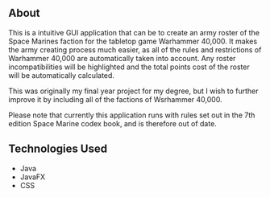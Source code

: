 ## About

This is a intuitive GUI application that can be to create an army roster of the Space Marines faction for the tabletop 
game Warhammer 40,000. It makes the army creating process much easier, as all of the rules and restrictions of Warhammer 
40,000 are automatically taken into account. Any roster incompatibilities will be highlighted and the total points cost
of the roster will be automatically calculated.

This was originally my final year project for my degree, but I wish to further improve it by including all of the factions of 
Wsrhammer 40,000.

Please note that currently this application runs with rules set out in the 7th edition Space Marine codex book, and is
therefore out of date. 

## Technologies Used
   
   * Java
   * JavaFX
   * CSS